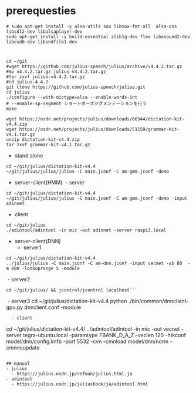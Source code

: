 # prerequesties
```
# sudo apt-get install -y alsa-utils sox libsox-fmt-all  alsa-oss libsdl2-dev libalsaplayer-dev
sudo apt-get install -y build-essential zlib1g-dev flex libasound2-dev libesd0-dev libsndfile1-dev
```
#
```
cd ~/git
#wget https://github.com/julius-speech/julius/archive/v4.4.2.tar.gz
#mv v4.4.2.tar.gz julius-v4.4.2.tar.gz
#tar zxvf julius-v4.4.2.tar.gz
#cd julius-4.4.2
git clone https://github.com/julius-speech/julius.git
cd julius
./configure --with-mictype=alsa --enable-words-int
# --enable-sp-segment ショートポーズセグメンテーションを行う
make
```

```
wget https://osdn.net/projects/julius/downloads/66544/dictation-kit-v4.4.zip
wget https://osdn.net/projects/julius/downloads/51159/grammar-kit-v4.1.tar.gz
unzip dictation-kit-v4.4.zip
tar zxvf grammar-kit-v4.1.tar.gz
```

- stand alone
```
cd ~/git/julius/dictation-kit-v4.4
~/git/julius/julius/julius -C main.jconf -C am-gmm.jconf -demo
```

- server-client(HMM)
  - server
```
cd ~/git/julius/dictation-kit-v4.4
~/git/julius/julius/julius -C main.jconf -C am-gmm.jconf -demo -input adinnet
```
  - client
```
cd ~/git/julius
./adintool/adintool -in mic -out adinnet -server raspi3.local
```

- server-client(DNN)
  - server1
```
cd ~/git/julius/dictation-kit-v4.4
../julius/julius -C main.jconf -C am-dnn.jconf -input vecnet -sb 80  -m 800 -lookuprange 5 -module
```
  - server2
```
cd ~/git/julius/ && jcontrol/jcontrol localhost```
```
  - server3
cd ~/git/julius/dictation-kit-v4.4
python ./bin/common/dnnclient-gpu.py dnnclient.conf -module
```
  - client
```
cd ~/git/julius/dictation-kit-v4.4/
../adintool/adintool -in mic -out vecnet -server tegra-ubuntu.local -paramtype FBANK_D_A_Z -veclen 120 -htkconf model/dnn/config.lmfb -port 5532 -cvn -cmnload model/dnn/norm -cmnnoupdate 
```

## manual
- julius
  - https://julius.osdn.jp/refman/julius.html.ja
- adintool
  - https://julius.osdn.jp/juliusbook/ja/adintool.html

